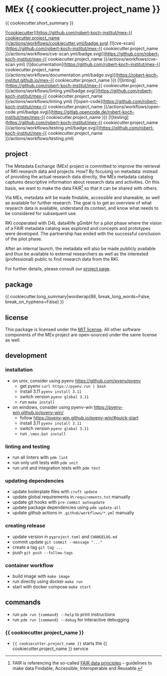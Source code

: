 # MEx {{ cookiecutter.project_name }}

{{ cookiecutter.short_summary }}

[![cookiecutter](https://github.com/robert-koch-institut/mex-{{ cookiecutter.project_name }}/actions/workflows/cookiecutter.yml/badge.svg)](https://github.com/robert-koch-institut/mex-template)
[![cve-scan](https://github.com/robert-koch-institut/mex-{{ cookiecutter.project_name }}/actions/workflows/cve-scan.yml/badge.svg)](https://github.com/robert-koch-institut/mex-{{ cookiecutter.project_name }}/actions/workflows/cve-scan.yml)
[![documentation](https://github.com/robert-koch-institut/mex-{{ cookiecutter.project_name }}/actions/workflows/documentation.yml/badge.svg)](https://robert-koch-institut.github.io/mex-{{ cookiecutter.project_name }})
[![linting](https://github.com/robert-koch-institut/mex-{{ cookiecutter.project_name }}/actions/workflows/linting.yml/badge.svg)](https://github.com/robert-koch-institut/mex-{{ cookiecutter.project_name }}/actions/workflows/linting.yml)
[![open-code](https://github.com/robert-koch-institut/mex-{{ cookiecutter.project_name }}/actions/workflows/open-code.yml/badge.svg)](https://gitlab.opencode.de/robert-koch-institut/mex/mex-{{ cookiecutter.project_name }})
[![testing](https://github.com/robert-koch-institut/mex-{{ cookiecutter.project_name }}/actions/workflows/testing.yml/badge.svg)](https://github.com/robert-koch-institut/mex-{{ cookiecutter.project_name }}/actions/workflows/testing.yml)

## project

The Metadata Exchange (MEx) project is committed to improve the retrieval of RKI
research data and projects. How? By focusing on metadata: instead of providing the
actual research data directly, the MEx metadata catalog captures descriptive information
about research data and activities. On this basis, we want to make the data FAIR[^1] so
that it can be shared with others.

Via MEx, metadata will be made findable, accessible and shareable, as well as available
for further research. The goal is to get an overview of what research data is available,
understand its context, and know what needs to be considered for subsequent use.

RKI cooperated with D4L data4life gGmbH for a pilot phase where the vision of a
FAIR metadata catalog was explored and concepts and prototypes were developed.
The partnership has ended with the successful conclusion of the pilot phase.

After an internal launch, the metadata will also be made publicly available and thus be
available to external researchers as well as the interested (professional) public to
find research data from the RKI.

For further details, please consult our
[project page](https://www.rki.de/DE/Content/Forsch/MEx/MEx_node.html).

[^1]: FAIR is referencing the so-called
[FAIR data principles](https://www.go-fair.org/fair-principles/) – guidelines to make
data Findable, Accessible, Interoperable and Reusable.

## package

{{ cookiecutter.long_summary|wordwrap(88, break_long_words=False, break_on_hyphens=False) }}

## license

This package is licensed under the [MIT license](/LICENSE). All other software
components of the MEx project are open-sourced under the same license as well.

## development

### installation

- on unix, consider using pyenv https://github.com/pyenv/pyenv
  - get pyenv `curl https://pyenv.run | bash`
  - install 3.11 `pyenv install 3.11`
  - switch version `pyenv global 3.11`
  - run `make install`
- on windows, consider using pyenv-win https://pyenv-win.github.io/pyenv-win/
  - follow https://pyenv-win.github.io/pyenv-win/#quick-start
  - install 3.11 `pyenv install 3.11`
  - switch version `pyenv global 3.11`
  - run `.\mex.bat install`

### linting and testing

- run all linters with `pdm lint`
- run only unit tests with `pdm unit`
- run unit and integration tests with `pdm test`

### updating dependencies

- update boilerplate files with `cruft update`
- update global requirements in `requirements.txt` manually
- update git hooks with `pre-commit autoupdate`
- update package dependencies using `pdm update-all`
- update github actions in `.github/workflows/*.yml` manually

### creating release

- update version in `pyproject.toml` and `CHANGELOG.md`
- commit update `git commit --message "..."`
- create a tag `git tag ...`
- push `git push --follow-tags`

### container workflow

- build image with `make image`
- run directly using docker `make run`
- start with docker compose `make start`

## commands

- run `pdm run {command} --help` to print instructions
- run `pdm run {command} --debug` for interactive debugging

### {{ cookiecutter.project_name }}

- `{{ cookiecutter.project_name }}` starts the {{ cookiecutter.project_name }} service
